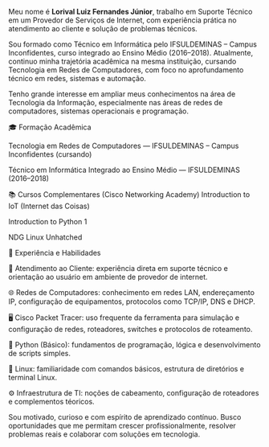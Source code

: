 Meu nome é **Lorival Luiz Fernandes Júnior**, trabalho em Suporte Técnico em um Provedor de Serviços de Internet, com experiência prática no atendimento ao cliente e solução de problemas técnicos.

Sou formado como Técnico em Informática pelo IFSULDEMINAS – Campus Inconfidentes, curso integrado ao Ensino Médio (2016–2018). Atualmente, continuo minha trajetória acadêmica na mesma instituição, cursando Tecnologia em Redes de Computadores, com foco no aprofundamento técnico em redes, sistemas e automação.

Tenho grande interesse em ampliar meus conhecimentos na área de Tecnologia da Informação, especialmente nas áreas de redes de computadores, sistemas operacionais e programação.


🎓 Formação Acadêmica

Tecnologia em Redes de Computadores — IFSULDEMINAS – Campus Inconfidentes (cursando)

Técnico em Informática Integrado ao Ensino Médio — IFSULDEMINAS (2016–2018)

📚 Cursos Complementares (Cisco Networking Academy)
Introduction to IoT (Internet das Coisas)

Introduction to Python 1

NDG Linux Unhatched



💼 Experiência e Habilidades

💬 Atendimento ao Cliente: experiência direta em suporte técnico e orientação ao usuário em ambiente de provedor de internet.

🌐 Redes de Computadores: conhecimento em redes LAN, endereçamento IP, configuração de equipamentos, protocolos como TCP/IP, DNS e DHCP.

🖥️ Cisco Packet Tracer: uso frequente da ferramenta para simulação e configuração de redes, roteadores, switches e protocolos de roteamento.

🐍 Python (Básico): fundamentos de programação, lógica e desenvolvimento de scripts simples.

🐧 Linux: familiaridade com comandos básicos, estrutura de diretórios e terminal Linux.

⚙️ Infraestrutura de TI: noções de cabeamento, configuração de roteadores e complementos téoricos.

Sou motivado, curioso e com espírito de aprendizado contínuo. Busco oportunidades que me permitam crescer profissionalmente, resolver problemas reais e colaborar com soluções em tecnologia.
